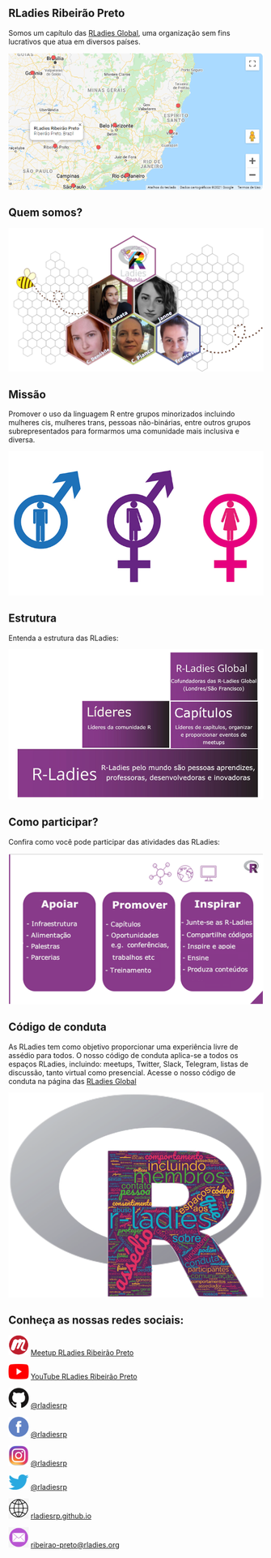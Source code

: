 ## RLadies Ribeirão Preto

Somos um capítulo das [RLadies Global](https://rladies.org/), uma organização sem fins lucrativos que atua em diversos países.

<img src="rladies_meetup_pro.png">

## Quem somos?

<img src="coorganizadoras_rladiesrp_2.png"> 

## Missão

Promover o uso da linguagem R entre grupos minorizados incluindo mulheres cis, mulheres trans, pessoas não-binárias, entre outros grupos subrepresentados para formarmos uma comunidade mais inclusiva e diversa. 

<img src="rladies_gender.jpg">

## Estrutura

Entenda a estrutura das RLadies: 

<img src="rladies_structure_portuguese.png">

## Como participar?

Confira como você pode participar das atividades das RLadies:

<img src="rladies_help_portuguese.png">

## Código de conduta

As RLadies tem como objetivo proporcionar uma experiência livre de assédio para todos. O nosso código de conduta aplica-se a todos os espaços RLadies, incluindo: meetups, Twitter, Slack, Telegram, listas de discussão, tanto virtual como presencial. Acesse o nosso código de conduta na página das [RLadies Global](https://guide.rladies.org/about/coc/#portuguese)

<img src="rladies_conduta_portugues.png">

## Conheça as nossas redes sociais:

<img src="logo_meetup.png" width="40" height="40" /> [Meetup RLadies Ribeirão Preto](https://www.meetup.com/rladies-ribeirao-preto/) 

<img src="logo_youtube.png" width="40" height="30" /> [YouTube RLadies Ribeirão Preto](https://www.youtube.com/channel/UCmxRvwPXXLdcv_lWkIqB1yA/about)

<img src="logo_github.png" width="40" height="40" /> [@rladiesrp](https://github.com/rladiesrp)

<img src="logo_facebook.png" width="40" height="40" /> [@rladiesrp](https://www.facebook.com/rladiesrp)

<img src="logo_instagram.png" width="40" height="40" /> [@rladiesrp](https://www.instagram.com/rladiesrp/)

<img src="logo_twitter.png" width="40" height="30" /> [@rladiesrp](https://twitter.com/rladiesrp)

<img src="logo_website.png" width="40" height="40" /> [rladiesrp.github.io](https://rladiesrp.github.io)

<img src="logo_email.png" width="40" height="40" /> [ribeirao-preto@rladies.org](mailto:ribeirao-preto@rladies.org)
